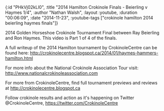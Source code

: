 {:id "PHkVj02kLl0",
 :title "2014 Hamilton Crokinole Finals - Beierling v Haymes 1/4",
 :author "Nathan Walsh",
 :layout :youtube,
 :duration "00:06:09",
 :date "2014-11-23",
 :youtube-tags ["crokinole hamilton 2014 beierling haymes finals"]}


2014 Golden Horseshoe Crokinole Tournament Final between Ray Beierling and Ron Haymes. This video is Part 1 of 4 of the finals.

A full writeup of the 2014 Hamilton tournament by CrokinoleCentre can be found here: http://crokinolecentre.blogspot.ca/2014/01/haymes-hammers-hamilton.html

For more info about the National Crokinole Association Tour visit: http://www.nationalcrokinoleassociation.com

For more from CrokinoleCentre, find full tournament previews and reviews at http://crokinolecentre.blogspot.ca

Follow crokinole results and action as it's happening on Twitter @CrokinoleCentre, https://twitter.com/CrokinoleCentre
